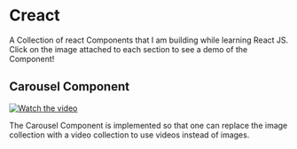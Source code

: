 # Creact

A Collection of react Components that I am building while learning React JS. Click on the image attached to each section to see a demo of the Component!

## Carousel Component

[![Watch the video](https://img.youtube.com/vi/k6VSSAqexG8/maxresdefault.jpg)](https://youtu.be/k6VSSAqexG8)

The Carousel Component is implemented so that one can replace the image collection with a video collection to use videos instead of images.
